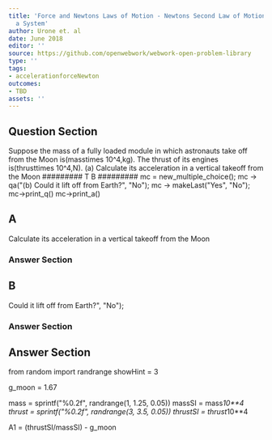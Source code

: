 ```yaml
---
title: 'Force and Newtons Laws of Motion - Newtons Second Law of Motion: Concept of
  a System'
author: Urone et. al
date: June 2018
editor: ''
source: https://github.com/openwebwork/webwork-open-problem-library
type: ''
tags:
- accelerationforceNewton
outcomes:
- TBD
assets: ''
---
```


## Question Section 

Suppose the mass of a fully loaded module in which astronauts take off from the Moon is(masstimes 10^4,kg). The thrust of its engines is(thrusttimes 10^4,N). 
(a) Calculate its acceleration in a vertical takeoff from the Moon
######### T B #########
mc = new_multiple_choice();
mc -> qa("(b) Could it lift off from Earth?", "No");
mc -> makeLast("Yes", "No");
 mc->print_q()
 mc->print_a()
## A
Calculate its acceleration in a vertical takeoff from the Moon
### Answer Section
## B
Could it lift off from Earth?", "No");
### Answer Section


## Answer Section

from random import randrange
showHint = 3

g_moon = 1.67

mass = sprintf("%0.2f", randrange(1, 1.25, 0.05))
massSI  = mass*10**4
thrust = sprintf("%0.2f", randrange(3, 3.5, 0.05))
thrustSI = thrust*10**4

A1 = (thrustSI/massSI) - g_moon